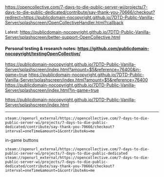 
https://opencollective.com/7-days-to-die-public-server-wi/projects/7-days-to-die-public-dedicated/contribute/say-thank-you-70666/checkout?redirect=https://publicdomain-nocopyright.github.io/7DTD-Public-Vanilla-Server/splashscreen/OpenCollectiveHandler.html?callback



Latest: https://publicdomain-nocopyright.github.io/7DTD-Public-Vanilla-Server/splashscreen/better-support-OpenCollective.html

#### Personal testing & research notes: https://github.com/publicdomain-nocopyright/testingOpenCollective/


https://publicdomain-nocopyright.github.io/7DTD-Public-Vanilla-Server/splashscreen/index.html?amount=$5&reference=76400&in-game=true
https://publicdomain-nocopyright.github.io/7DTD-Public-Vanilla-Server/splashscreen/index.html?amount=$5&reference=76400  
https://publicdomain-nocopyright.github.io/7DTD-Public-Vanilla-Server/splashscreen/index.html?in-game=true  

https://publicdomain-nocopyright.github.io/7DTD-Public-Vanilla-Server/splashscreen/index.html


----
```
steam://openurl_external/https://opencollective.com/7-days-to-die-public-server-wi/projects/7-days-to-die-public-dedicated/contribute/say-thank-you-70666/checkout?interval=oneTime&amount=1&contributeAs=me
```


in-game buttons
```
steam://openurl_external/https://opencollective.com/7-days-to-die-public-server-wi/projects/7-days-to-die-public-dedicated
steam://openurl_external/https://opencollective.com/7-days-to-die-public-server-wi/projects/7-days-to-die-public-dedicated/contribute/say-thank-you-70666/checkout?interval=oneTime&amount=1&contributeAs=me
```
